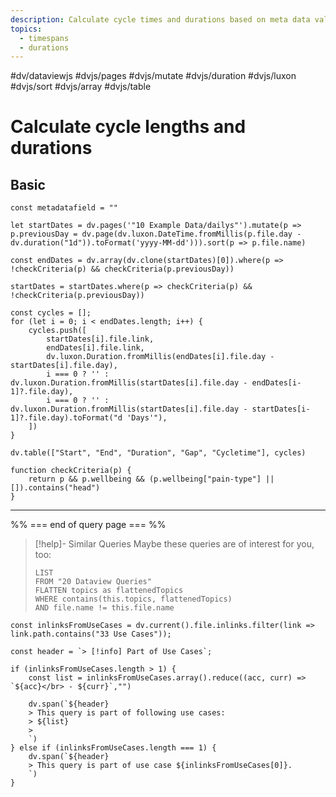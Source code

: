 ```yaml
---
description: Calculate cycle times and durations based on meta data value in your dailies, i.e. how long your maniac phase or migraine holds
topics:
  - timespans
  - durations
---
```

#dv/dataviewjs #dvjs/pages #dvjs/mutate #dvjs/duration #dvjs/luxon #dvjs/sort #dvjs/array #dvjs/table 

# Calculate cycle lengths and durations

## Basic 

```dataviewjs
const metadatafield = ""

let startDates = dv.pages('"10 Example Data/dailys"').mutate(p => p.previousDay = dv.page(dv.luxon.DateTime.fromMillis(p.file.day - dv.duration("1d")).toFormat('yyyy-MM-dd'))).sort(p => p.file.name)

const endDates = dv.array(dv.clone(startDates)[0]).where(p => !checkCriteria(p) && checkCriteria(p.previousDay))

startDates = startDates.where(p => checkCriteria(p) && !checkCriteria(p.previousDay))

const cycles = [];
for (let i = 0; i < endDates.length; i++) {
	cycles.push([
		startDates[i].file.link,
		endDates[i].file.link,
		dv.luxon.Duration.fromMillis(endDates[i].file.day - startDates[i].file.day),
		i === 0 ? '' : dv.luxon.Duration.fromMillis(startDates[i].file.day - endDates[i-1]?.file.day),
		i === 0 ? '' : dv.luxon.Duration.fromMillis(startDates[i].file.day - startDates[i-1]?.file.day).toFormat("d 'Days'"),
	])
}

dv.table(["Start", "End", "Duration", "Gap", "Cycletime"], cycles)

function checkCriteria(p) {
	return p && p.wellbeing && (p.wellbeing["pain-type"] || []).contains("head")
}

```

---
%% === end of query page === %%
> [!help]- Similar Queries
> Maybe these queries are of interest for you, too:
> ```dataview
> LIST
> FROM "20 Dataview Queries"
> FLATTEN topics as flattenedTopics
> WHERE contains(this.topics, flattenedTopics)
> AND file.name != this.file.name
> ```

```dataviewjs
const inlinksFromUseCases = dv.current().file.inlinks.filter(link => link.path.contains("33 Use Cases"));

const header = `> [!info] Part of Use Cases`;

if (inlinksFromUseCases.length > 1) {
	const list = inlinksFromUseCases.array().reduce((acc, curr) => `${acc}</br> - ${curr}`,"")

	dv.span(`${header}
    > This query is part of following use cases:
    > ${list}
    > 
	`)
} else if (inlinksFromUseCases.length === 1) {
	dv.span(`${header}
    > This query is part of use case ${inlinksFromUseCases[0]}.
	`)
}
```